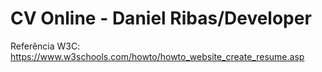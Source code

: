 # CV Online - Daniel Ribas/Developer

Referência W3C: https://www.w3schools.com/howto/howto_website_create_resume.asp
